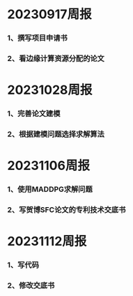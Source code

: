 # 20230917周报
### 1、撰写项目申请书
### 2、看边缘计算资源分配的论文
# 20231028周报
### 1、完善论文建模
### 2、根据建模问题选择求解算法
# 20231106周报
### 1、使用MADDPG求解问题
### 2、写贺博SFC论文的专利技术交底书
# 20231112周报
### 1、写代码
### 2、修改交底书
